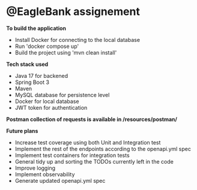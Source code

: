 # @EagleBank assignement

**To build the application** 
 - Install Docker for connecting to the local database
 - Run 'docker compose up'
 - Build the project using 'mvn clean install'


**Tech stack used**
 - Java 17 for backened
 - Spring Boot 3
 - Maven
 - MySQL database for persistence level
 - Docker for local database
 - JWT token for authentication

**Postman collection of requests is available in /resources/postman/**

**Future plans**
 - Increase test coverage using both Unit and Integration test
 - Implement the rest of the endpoints according to the openapi.yml spec
 - Implement test containers for integration tests
 - General tidy up and sorting the TODOs currently left in the code
 - Improve logging
 - Implement observability
 - Generate updated openapi.yml spec


